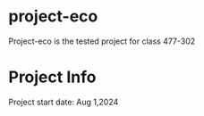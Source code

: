 # project-eco
Project-eco is the tested project for class 477-302

# Project Info
Project start date: Aug 1,2024
